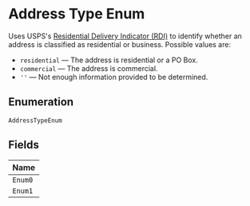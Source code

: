 
# Address Type Enum

Uses USPS's [Residential Delivery Indicator
(RDI)](https://www.usps.com/nationalpremieraccounts/rdi.htm) to identify
whether an address is classified as residential or
business. Possible values are:

* `residential` –– The address is residential or a PO Box.
* `commercial` –– The address is commercial.
* `''` –– Not enough information provided to be determined.

## Enumeration

`AddressTypeEnum`

## Fields

| Name |
|  --- |
| `Enum0` |
| `Enum1` |

